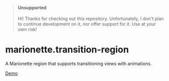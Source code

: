 > #### Unsupported
> Hi! Thanks for checking out this repository. Unfortunately, I don't plan to
> continue development on it, nor offer support for it. Use at your own risk!


marionette.transition-region
============================

A Marionette region that supports transitioning views with animations.

[Demo](http://jmeas.com/github/transition-region/)
